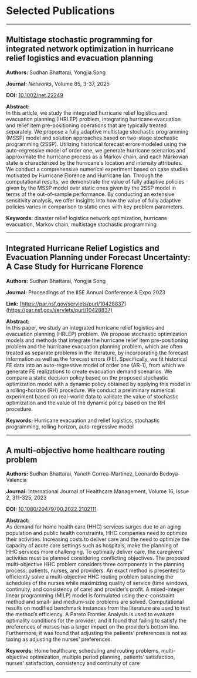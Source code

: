 # Selected Publications
---
## Multistage stochastic programming for integrated network optimization in hurricane relief logistics and evacuation planning

**Authors:** Sudhan Bhattarai, Yongjia Song

**Journal:** *Networks*, Volume 85, 3-37, 2025

**DOI:** [10.1002/net.22249](https://doi.org/10.1002/net.22249)

**Abstract:**  
In this article, we study the integrated hurricane relief logistics and evacuation planning (IHRLEP) problem, integrating hurricane evacuation and relief item pre-positioning operations that are typically treated separately. We propose a fully adaptive multistage stochastic programming (MSSP) model and solution approaches based on two-stage stochastic programming (2SSP). Utilizing historical forecast errors modeled using the auto-regressive model of order one, we generate hurricane scenarios and approximate the hurricane process as a Markov chain, and each Markovian state is characterized by the hurricane's location and intensity attributes. We conduct a comprehensive numerical experiment based on case studies motivated by Hurricane Florence and Hurricane Ian. Through the computational results, we demonstrate the value of fully adaptive policies given by the MSSP model over static ones given by the 2SSP model in terms of the out-of-sample performance. By conducting an extensive sensitivity analysis, we offer insights into how the value of fully adaptive policies varies in comparison to static ones with key problem parameters.

**Keywords:** disaster relief logistics network optimization, hurricane evacuation, Markov chain, multistage stochastic programming

---
## Integrated Hurricane Relief Logistics and Evacuation Planning under Forecast Uncertainty: A Case Study for Hurricane Florence

**Authors:** Sudhan Bhattarai, Yongjia Song

**Journal:** Proceedings of the IISE Annual Conference & Expo 2023

**Link:** [https://par.nsf.gov/servlets/purl/10428837](https://par.nsf.gov/servlets/purl/10428837)

**Abstract:**  
In this paper, we study an integrated hurricane relief logistics and evacuation planning (HRLEP) problem. We propose stochastic optimization models and methods that integrate the hurricane relief item pre-positioning problem and the hurricane evacuation planning problem, which are often treated as separate problems in the literature, by incorporating the forecast information as well as the forecast errors (FE). Specifically, we fit historical FE data into an auto-regressive model of order one (AR-1), from which we generate FE realizations to create evacuation demand scenarios. We compare a static decision policy based on the proposed stochastic optimization model with a dynamic policy obtained by applying this model in a rolling-horizon (RH) procedure. We conduct a preliminary numerical experiment based on real-world data to validate the value of stochastic optimization and the value of the dynamic policy based on the RH procedure.

**Keywords:** Hurricane evacuation and relief logistics, stochastic programming, rolling horizon, auto-regressive model

---

## A multi-objective home healthcare routing problem

**Authors:** Sudhan Bhattarai, Yaneth Correa-Martinez, Leonardo Bedoya-Valencia

**Journal:** International Journal of Healthcare Management, Volume 16, Issue 2, 311-325, 2023  

**DOI:** [10.1080/20479700.2022.2102111](https://doi.org/10.1080/20479700.2022.2102111)

**Abstract:**  
As demand for home health care (HHC) services surges due to an aging population and public health constraints, HHC companies need to optimize their activities. Increasing costs to deliver care and the need to optimize the capacity of acute care settings such as hospitals, make the planning of HHC services more challenging. To optimally deliver care, the caregivers’ activities must be planned considering conflicting objectives. The proposed multi-objective HHC problem considers three components in the planning process: patients, nurses, and providers. An exact method is presented to efficiently solve a multi-objective HHC routing problem balancing the schedules of the nurses while maximizing quality of service (time windows, continuity, and consistency of care) and provider’s profit. A mixed-integer linear programming (MILP) model is formulated using the ϵ-constraint method and small- and medium-size problems are solved. Computational results on modified benchmark instances from the literature are used to test the method’s efficiency. A Pareto Frontier Analysis is used to evaluate optimality conditions for the provider, and it found that failing to satisfy the preferences of nurses has a larger impact on the provider’s bottom line. Furthermore, it was found that adjusting the patients’ preferences is not as taxing as adjusting the nurses’ preferences.

**Keywords:** Home healthcare, scheduling and routing problems, multi-objective optimization, multiple period planning, patients’ satisfaction, nurses’ satisfaction, consistency and continuity of care

---

